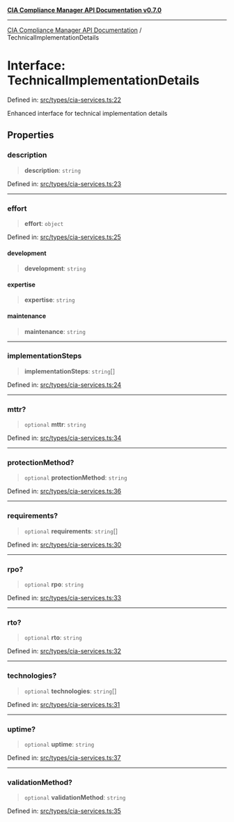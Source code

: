 [**CIA Compliance Manager API Documentation v0.7.0**](../README.md)

***

[CIA Compliance Manager API Documentation](../globals.md) / TechnicalImplementationDetails

# Interface: TechnicalImplementationDetails

Defined in: [src/types/cia-services.ts:22](https://github.com/Hack23/cia-compliance-manager/blob/main/src/types/cia-services.ts#L22)

Enhanced interface for technical implementation details

## Properties

### description

> **description**: `string`

Defined in: [src/types/cia-services.ts:23](https://github.com/Hack23/cia-compliance-manager/blob/main/src/types/cia-services.ts#L23)

***

### effort

> **effort**: `object`

Defined in: [src/types/cia-services.ts:25](https://github.com/Hack23/cia-compliance-manager/blob/main/src/types/cia-services.ts#L25)

#### development

> **development**: `string`

#### expertise

> **expertise**: `string`

#### maintenance

> **maintenance**: `string`

***

### implementationSteps

> **implementationSteps**: `string`[]

Defined in: [src/types/cia-services.ts:24](https://github.com/Hack23/cia-compliance-manager/blob/main/src/types/cia-services.ts#L24)

***

### mttr?

> `optional` **mttr**: `string`

Defined in: [src/types/cia-services.ts:34](https://github.com/Hack23/cia-compliance-manager/blob/main/src/types/cia-services.ts#L34)

***

### protectionMethod?

> `optional` **protectionMethod**: `string`

Defined in: [src/types/cia-services.ts:36](https://github.com/Hack23/cia-compliance-manager/blob/main/src/types/cia-services.ts#L36)

***

### requirements?

> `optional` **requirements**: `string`[]

Defined in: [src/types/cia-services.ts:30](https://github.com/Hack23/cia-compliance-manager/blob/main/src/types/cia-services.ts#L30)

***

### rpo?

> `optional` **rpo**: `string`

Defined in: [src/types/cia-services.ts:33](https://github.com/Hack23/cia-compliance-manager/blob/main/src/types/cia-services.ts#L33)

***

### rto?

> `optional` **rto**: `string`

Defined in: [src/types/cia-services.ts:32](https://github.com/Hack23/cia-compliance-manager/blob/main/src/types/cia-services.ts#L32)

***

### technologies?

> `optional` **technologies**: `string`[]

Defined in: [src/types/cia-services.ts:31](https://github.com/Hack23/cia-compliance-manager/blob/main/src/types/cia-services.ts#L31)

***

### uptime?

> `optional` **uptime**: `string`

Defined in: [src/types/cia-services.ts:37](https://github.com/Hack23/cia-compliance-manager/blob/main/src/types/cia-services.ts#L37)

***

### validationMethod?

> `optional` **validationMethod**: `string`

Defined in: [src/types/cia-services.ts:35](https://github.com/Hack23/cia-compliance-manager/blob/main/src/types/cia-services.ts#L35)
